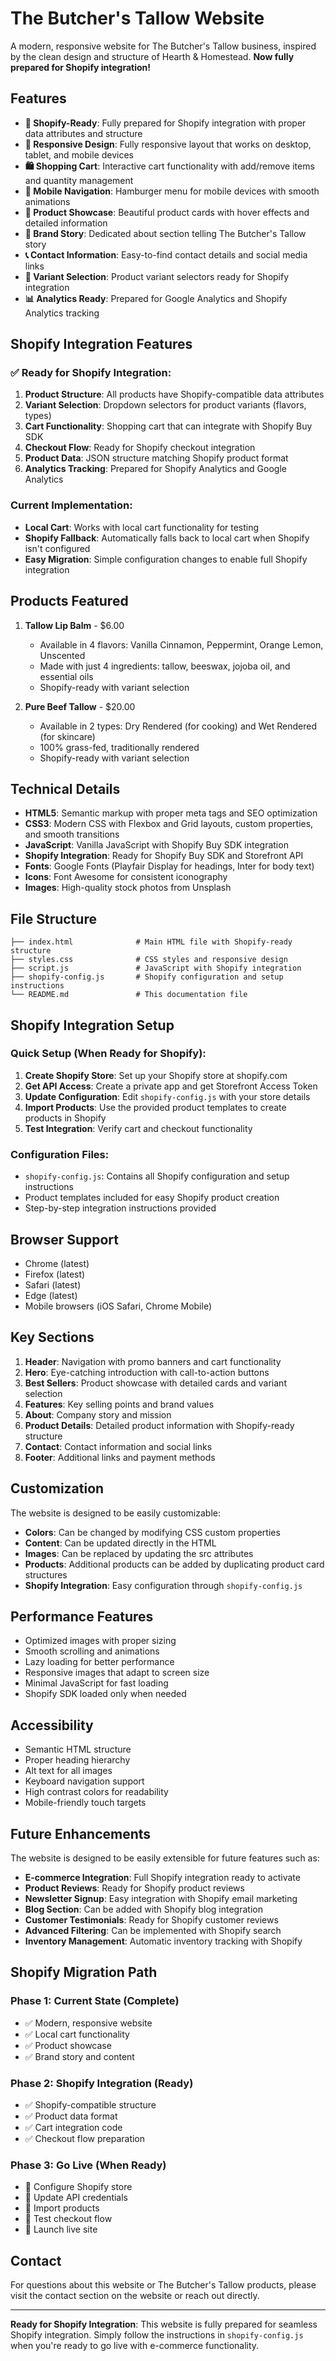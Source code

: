 # The Butcher's Tallow Website

A modern, responsive website for The Butcher's Tallow business, inspired by the clean design and structure of Hearth & Homestead. **Now fully prepared for Shopify integration!**

## Features

- **🛒 Shopify-Ready**: Fully prepared for Shopify integration with proper data attributes and structure
- **📱 Responsive Design**: Fully responsive layout that works on desktop, tablet, and mobile devices
- **🛍️ Shopping Cart**: Interactive cart functionality with add/remove items and quantity management
- **📱 Mobile Navigation**: Hamburger menu for mobile devices with smooth animations
- **🎨 Product Showcase**: Beautiful product cards with hover effects and detailed information
- **📖 Brand Story**: Dedicated about section telling The Butcher's Tallow story
- **📞 Contact Information**: Easy-to-find contact details and social media links
- **🔄 Variant Selection**: Product variant selectors ready for Shopify integration
- **📊 Analytics Ready**: Prepared for Google Analytics and Shopify Analytics tracking

## Shopify Integration Features

### ✅ **Ready for Shopify Integration:**

1. **Product Structure**: All products have Shopify-compatible data attributes
2. **Variant Selection**: Dropdown selectors for product variants (flavors, types)
3. **Cart Functionality**: Shopping cart that can integrate with Shopify Buy SDK
4. **Checkout Flow**: Ready for Shopify checkout integration
5. **Product Data**: JSON structure matching Shopify product format
6. **Analytics Tracking**: Prepared for Shopify Analytics and Google Analytics

### **Current Implementation:**
- **Local Cart**: Works with local cart functionality for testing
- **Shopify Fallback**: Automatically falls back to local cart when Shopify isn't configured
- **Easy Migration**: Simple configuration changes to enable full Shopify integration

## Products Featured

1. **Tallow Lip Balm** - $6.00
   - Available in 4 flavors: Vanilla Cinnamon, Peppermint, Orange Lemon, Unscented
   - Made with just 4 ingredients: tallow, beeswax, jojoba oil, and essential oils
   - Shopify-ready with variant selection

2. **Pure Beef Tallow** - $20.00
   - Available in 2 types: Dry Rendered (for cooking) and Wet Rendered (for skincare)
   - 100% grass-fed, traditionally rendered
   - Shopify-ready with variant selection

## Technical Details

- **HTML5**: Semantic markup with proper meta tags and SEO optimization
- **CSS3**: Modern CSS with Flexbox and Grid layouts, custom properties, and smooth transitions
- **JavaScript**: Vanilla JavaScript with Shopify Buy SDK integration
- **Shopify Integration**: Ready for Shopify Buy SDK and Storefront API
- **Fonts**: Google Fonts (Playfair Display for headings, Inter for body text)
- **Icons**: Font Awesome for consistent iconography
- **Images**: High-quality stock photos from Unsplash

## File Structure

```
├── index.html              # Main HTML file with Shopify-ready structure
├── styles.css              # CSS styles and responsive design
├── script.js               # JavaScript with Shopify integration
├── shopify-config.js       # Shopify configuration and setup instructions
└── README.md               # This documentation file
```

## Shopify Integration Setup

### **Quick Setup (When Ready for Shopify):**

1. **Create Shopify Store**: Set up your Shopify store at shopify.com
2. **Get API Access**: Create a private app and get Storefront Access Token
3. **Update Configuration**: Edit `shopify-config.js` with your store details
4. **Import Products**: Use the provided product templates to create products in Shopify
5. **Test Integration**: Verify cart and checkout functionality

### **Configuration Files:**
- `shopify-config.js`: Contains all Shopify configuration and setup instructions
- Product templates included for easy Shopify product creation
- Step-by-step integration instructions provided

## Browser Support

- Chrome (latest)
- Firefox (latest)
- Safari (latest)
- Edge (latest)
- Mobile browsers (iOS Safari, Chrome Mobile)

## Key Sections

1. **Header**: Navigation with promo banners and cart functionality
2. **Hero**: Eye-catching introduction with call-to-action buttons
3. **Best Sellers**: Product showcase with detailed cards and variant selection
4. **Features**: Key selling points and brand values
5. **About**: Company story and mission
6. **Product Details**: Detailed product information with Shopify-ready structure
7. **Contact**: Contact information and social links
8. **Footer**: Additional links and payment methods

## Customization

The website is designed to be easily customizable:

- **Colors**: Can be changed by modifying CSS custom properties
- **Content**: Can be updated directly in the HTML
- **Images**: Can be replaced by updating the src attributes
- **Products**: Additional products can be added by duplicating product card structures
- **Shopify Integration**: Easy configuration through `shopify-config.js`

## Performance Features

- Optimized images with proper sizing
- Smooth scrolling and animations
- Lazy loading for better performance
- Responsive images that adapt to screen size
- Minimal JavaScript for fast loading
- Shopify SDK loaded only when needed

## Accessibility

- Semantic HTML structure
- Proper heading hierarchy
- Alt text for all images
- Keyboard navigation support
- High contrast colors for readability
- Mobile-friendly touch targets

## Future Enhancements

The website is designed to be easily extensible for future features such as:
- **E-commerce Integration**: Full Shopify integration ready to activate
- **Product Reviews**: Ready for Shopify product reviews
- **Newsletter Signup**: Easy integration with Shopify email marketing
- **Blog Section**: Can be added with Shopify blog integration
- **Customer Testimonials**: Ready for Shopify customer reviews
- **Advanced Filtering**: Can be implemented with Shopify search
- **Inventory Management**: Automatic inventory tracking with Shopify

## Shopify Migration Path

### **Phase 1: Current State (Complete)**
- ✅ Modern, responsive website
- ✅ Local cart functionality
- ✅ Product showcase
- ✅ Brand story and content

### **Phase 2: Shopify Integration (Ready)**
- ✅ Shopify-compatible structure
- ✅ Product data format
- ✅ Cart integration code
- ✅ Checkout flow preparation

### **Phase 3: Go Live (When Ready)**
- 🔄 Configure Shopify store
- 🔄 Update API credentials
- 🔄 Import products
- 🔄 Test checkout flow
- 🔄 Launch live site

## Contact

For questions about this website or The Butcher's Tallow products, please visit the contact section on the website or reach out directly.

---

**Ready for Shopify Integration**: This website is fully prepared for seamless Shopify integration. Simply follow the instructions in `shopify-config.js` when you're ready to go live with e-commerce functionality.